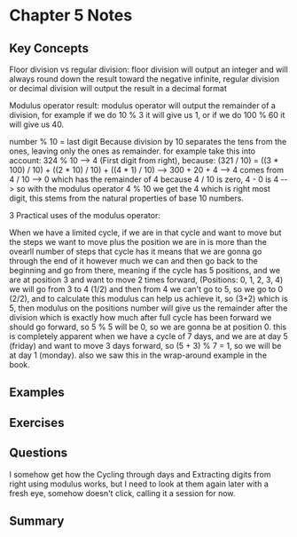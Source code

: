 # Chapter 5 Notes

## Key Concepts
Floor division vs regular division: floor division will output an integer and will always round down the result toward the negative infinite, regular division or decimal division will output the result in a decimal format

Modulus operator result: modulus operator will output the remainder of a division, for example if we do 10 % 3 it will give us 1, or if we do 100 % 60 it will give us 40.

number % 10 = last digit
Because division by 10 separates the tens from the ones, leaving only the ones as remainder. for example take this into account: 324 % 10 --> 4 (First digit from right), because: (321 / 10) = ((3 * 100) / 10) + ((2 * 10) / 10) + ((4 * 1) / 10) --> 300 + 20 + 4 --> 4 comes from 4 / 10 --> 0 which has the remainder of 4 because 4 / 10 is zero, 4 - 0 is 4 --> so with the modulus operator 4 % 10 we get the 4 which is right most digit, this stems from the natural properties of base 10 numbers.

3 Practical uses of the modulus operator:

When we have a limited cycle, if we are in that cycle and want to move but the steps we want to move plus the position we are in is more than the ovearll number of steps that cycle has it means that we are gonna go through the end of it however much we can and then go back to the beginning and go from there, meaning if the cycle has 5 positions, and we are at position 3 and want to move 2 times forward, (Positions: 0, 1, 2, 3, 4) we will go from 3 to 4 (1/2) and then from 4 we can't go to 5, so we go to 0 (2/2), and to calculate this modulus can help us achieve it, so (3+2) which is 5, then modulus on the positions number will give us the remainder after the division which is exactly how much after full cycle has been forward we should go forward, so 5 % 5 will be 0, so we are gonna be at position 0. this is completely apparent when we have a cycle of 7 days, and we are at day 5 (friday) and want to move 3 days forward, so (5 + 3) % 7 = 1, so we will be at day 1 (monday). also we saw this in the wrap-around example in the book.

## Examples

## Exercises

## Questions
I somehow get how the Cycling through days and Extracting digits from right using modulus works, but I need to look at them again later with a fresh eye, somehow doesn't click, calling it a session for now.

## Summary

